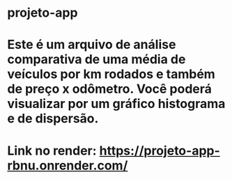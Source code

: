 # projeto-app

# Este é um arquivo de análise comparativa de uma média de veículos por km rodados e também de preço x odômetro. Você poderá visualizar por um gráfico histograma e de dispersão.
# Link no render: https://projeto-app-rbnu.onrender.com/
